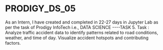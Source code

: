 # PRODIGY_DS_05
As an Intern, I have created and completed in 22-27 days in Jupyter Lab as per the task of Prodigy InfoTech i.e., DATA SCIENCE ----TASK 5. Task : Analyze traffic accident data to identify patterns related to road conditions, weather, and time of day. Visualize accident hotspots and contributing factors.
